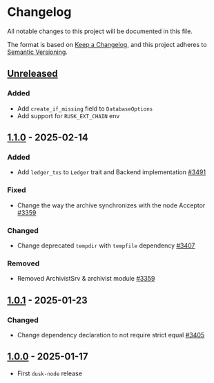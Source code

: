 # Changelog

All notable changes to this project will be documented in this file.

The format is based on [Keep a Changelog](https://keepachangelog.com/en/1.0.0/),
and this project adheres to [Semantic Versioning](https://semver.org/spec/v2.0.0.html).

## [Unreleased]

### Added

- Add `create_if_missing` field to `DatabaseOptions`
- Add support for `RUSK_EXT_CHAIN` env

## [1.1.0] - 2025-02-14

### Added

- Add `ledger_txs` to `Ledger` trait and Backend implementation [#3491]

### Fixed

- Change the way the archive synchronizes with the node Acceptor [#3359]

### Changed

- Change deprecated `tempdir` with `tempfile` dependency [#3407]

### Removed

- Removed ArchivistSrv & archivist module [#3359]

## [1.0.1] - 2025-01-23

### Changed

- Change dependency declaration to not require strict equal [#3405]

## [1.0.0] - 2025-01-17

- First `dusk-node` release

<!-- Issues -->
[#3491]: https://github.com/dusk-network/rusk/issues/3491
[#3359]: https://github.com/dusk-network/rusk/issues/3359
[#3407]: https://github.com/dusk-network/rusk/issues/3407
[#3405]: https://github.com/dusk-network/rusk/issues/3405

[Unreleased]: https://github.com/dusk-network/rusk/compare/dusk-node-1.1.0...HEAD
[1.1.0]: https://github.com/dusk-network/rusk/compare/dusk-node-1.0.1...dusk-node-1.1.0
[1.0.1]: https://github.com/dusk-network/rusk/compare/node-1.0.0...dusk-node-1.0.1
[1.0.0]: https://github.com/dusk-network/rusk/tree/node-1.0.0
